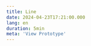 ```yaml
---
title: Line
date: 2024-04-23T17:21:00.000
lang: en
duration: 5min
meta: 'View Prototype'
---
```




<Line />
